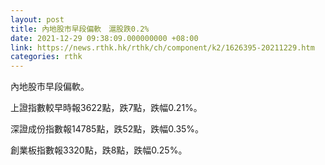 ```yaml
---
layout: post
title: 內地股市早段偏軟　滬股跌0.2%
date: 2021-12-29 09:38:09.000000000 +08:00
link: https://news.rthk.hk/rthk/ch/component/k2/1626395-20211229.htm
categories: rthk
---
```


內地股市早段偏軟。

上證指數較早時報3622點，跌7點，跌幅0.21%。

深證成份指數報14785點，跌52點，跌幅0.35%。

創業板指數報3320點，跌8點，跌幅0.25%。
